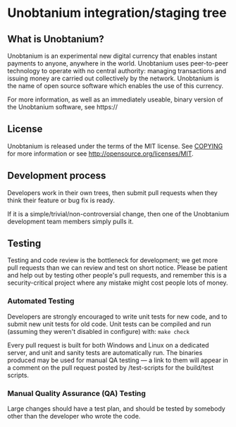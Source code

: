 Unobtanium integration/staging tree
=====================================



What is Unobtanium?
----------------

Unobtanium is an experimental new digital currency that enables instant payments to
anyone, anywhere in the world. Unobtanium uses peer-to-peer technology to operate
with no central authority: managing transactions and issuing money are carried
out collectively by the network. Unobtanium is the name of open source
software which enables the use of this currency.

For more information, as well as an immediately useable, binary version of
the Unobtanium software, see https://

License
-------

Unobtanium is released under the terms of the MIT license. See [COPYING](COPYING) for more
information or see http://opensource.org/licenses/MIT.

Development process
-------------------

Developers work in their own trees, then submit pull requests when they think
their feature or bug fix is ready.

If it is a simple/trivial/non-controversial change, then one of the Unobtanium
development team members simply pulls it.


Testing
-------

Testing and code review is the bottleneck for development; we get more pull
requests than we can review and test on short notice. Please be patient and help out by testing
other people's pull requests, and remember this is a security-critical project where any mistake might cost people
lots of money.

### Automated Testing

Developers are strongly encouraged to write unit tests for new code, and to
submit new unit tests for old code. Unit tests can be compiled and run (assuming they weren't disabled in configure) with: `make check`

Every pull request is built for both Windows and Linux on a dedicated server,
and unit and sanity tests are automatically run. The binaries produced may be
used for manual QA testing — a link to them will appear in a comment on the
pull request posted by /test-scripts
for the build/test scripts.

### Manual Quality Assurance (QA) Testing

Large changes should have a test plan, and should be tested by somebody other
than the developer who wrote the code.


